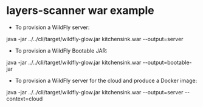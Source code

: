 # layers-scanner war example

* To provision a WildFly server: 

java -jar ../../cli/target/wildfly-glow.jar kitchensink.war --output=server

* To provision a WildFly Bootable JAR:

java -jar ../../cli/target/wildfly-glow.jar kitchensink.war --output=bootable-jar

* To provision a WildFly server for the cloud and produce a Docker image: 

java -jar ../../cli/target/wildfly-glow.jar kitchensink.war --output=server --context=cloud